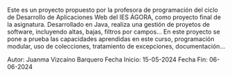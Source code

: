 Este es un proyecto propuesto por la profesora de programación del ciclo de Desarrollo de Aplicaciones Web del IES ÁGORA, como proyecto final de la asignatura.
Desarrollado en Java, realiza una gestión de proyetos de software, incluyendo altas, bajas, filtros por campos...
En este proyecto se pone a prueba las capacidades aprendidas en este curso, programación modular, uso de colecciones, tratamiento de excepciones, documentación...

Autor: Juanma Vizcaíno Barquero
Fecha Inicio: 15-05-2024
Fecha Fin: 06-06-2024
